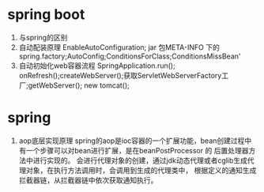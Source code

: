 # spring boot

1. 与spring的区别
2. 自动配装原理
EnableAutoConfiguration; jar 包META-INFO 下的spring.factory;AutoConfig;ConditionsForClass;ConditionsMissBean'
3. 自动初始化web容器流程
SpringApplication.run(); onRefresh();createWebServer();获取ServletWebServerFactory工厂;getWebServer(); new tomcat();


# spring
1. aop底层实现原理
spring的aop是ioc容器的一个扩展功能，bean创建过程中有一个步骤可以对bean进行扩展，是在beanPostProcessor 的 后置处理器方法中进行实现的。 会进行代理对象的创建，通过jdk动态代理或者cglib生成代理对象，在执行方法调用时，会调用到生成的代理类中， 根据定义的通知生成拦截器链，从拦截器链中依次获取通知执行。
